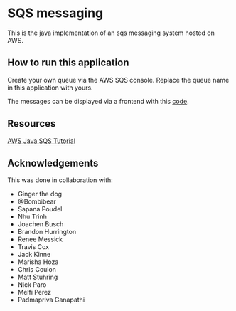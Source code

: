 # SQS messaging
This is the java implementation of an sqs messaging system hosted on AWS.

## How to run this application
Create your own queue via the AWS SQS console.  Replace the queue name in this application with yours.

The messages can be displayed via a frontend with this [code]().

## Resources
[AWS Java SQS Tutorial](https://docs.aws.amazon.com/sdk-for-java/v1/developer-guide/examples-sqs-message-queues.html)

## Acknowledgements
This was done in collaboration with:

- Ginger the dog
- @Bombibear
- Sapana Poudel
- Nhu Trinh
- Joachen Busch
- Brandon Hurrington
- Renee Messick
- Travis Cox
- Jack Kinne
- Marisha Hoza
- Chris Coulon
- Matt Stuhring
- Nick Paro
- Melfi Perez
- Padmapriva Ganapathi